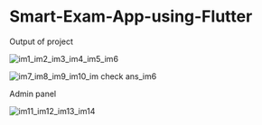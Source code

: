 # Smart-Exam-App-using-Flutter

Output of project

![im1_im2_im3_im4_im5_im6](https://github.com/user-attachments/assets/3b08d388-1ee3-4b12-b329-67cd2cd3c4b6)

![im7_im8_im9_im10_im check ans_im6](https://github.com/user-attachments/assets/dfd0ac1b-7f44-4074-be75-13a0d5019da2)

Admin panel

![im11_im12_im13_im14](https://github.com/user-attachments/assets/14f6fcab-e959-49fe-91e9-f105a153db30)









